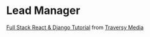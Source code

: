 # Lead Manager

[Full Stack React & Django Tutorial](https://www.youtube.com/playlist?list=PLillGF-RfqbbRA-CIUxlxkUpbq0IFkX60)
from [Traversy Media](https://www.youtube.com/channel/UC29ju8bIPH5as8OGnQzwJyA)
